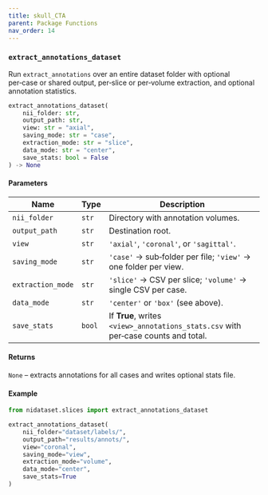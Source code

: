 ```yaml
---
title: skull_CTA
parent: Package Functions
nav_order: 14
---
```


### `extract_annotations_dataset`

Run `extract_annotations` over an entire dataset folder with optional per‑case or shared output, per‑slice or per‑volume extraction, and optional annotation statistics.

```python
extract_annotations_dataset(
    nii_folder: str,
    output_path: str,
    view: str = "axial",
    saving_mode: str = "case",
    extraction_mode: str = "slice",
    data_mode: str = "center",
    save_stats: bool = False
) -> None
```

#### Parameters

| Name              | Type   | Description                                                                        |
| ----------------- | ------ | ---------------------------------------------------------------------------------- |
| `nii_folder`      | `str`  | Directory with annotation volumes.                                                 |
| `output_path`     | `str`  | Destination root.                                                                  |
| `view`            | `str`  | `'axial'`, `'coronal'`, or `'sagittal'`.                                           |
| `saving_mode`     | `str`  | `'case'` → sub‑folder per file; `'view'` → one folder per view.                    |
| `extraction_mode` | `str`  | `'slice'` → CSV per slice; `'volume'` → single CSV per case.                       |
| `data_mode`       | `str`  | `'center'` or `'box'` (see above).                                                 |
| `save_stats`      | `bool` | If **True**, writes `<view>_annotations_stats.csv` with per‑case counts and total. |

#### Returns

`None` – extracts annotations for all cases and writes optional stats file.

#### Example

```python
from nidataset.slices import extract_annotations_dataset

extract_annotations_dataset(
    nii_folder="dataset/labels/",
    output_path="results/annots/",
    view="coronal",
    saving_mode="view",
    extraction_mode="volume",
    data_mode="center",
    save_stats=True
)
```